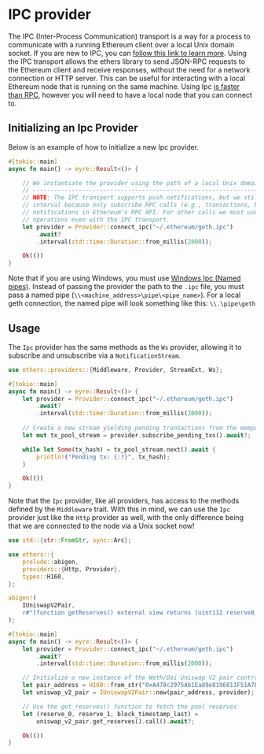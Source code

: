 # IPC provider
The IPC (Inter-Process Communication) transport is a way for a process to communicate with a running Ethereum client over a local Unix domain socket. If you are new to IPC, you can [follow this link to learn more](https://en.wikipedia.org/wiki/Inter-process_communication). Using the IPC transport allows the ethers library to send JSON-RPC requests to the Ethereum client and receive responses, without the need for a network connection or HTTP server. This can be useful for interacting with a local Ethereum node that is running on the same machine. Using Ipc [is faster than RPC](https://github.com/0xKitsune/geth-ipc-rpc-bench), however you will need to have a local node that you can connect to.

## Initializing an Ipc Provider
Below is an example of how to initialize a new Ipc provider. 

```rust
#[tokio::main]
async fn main() -> eyre::Result<()> {

    // We instantiate the provider using the path of a local Unix domain socket
    // --------------------------------------------------------------------------------
    // NOTE: The IPC transport supports push notifications, but we still need to specify a polling
    // interval because only subscribe RPC calls (e.g., transactions, blocks, events) support push
    // notifications in Ethereum's RPC API. For other calls we must use repeated polling for many
    // operations even with the IPC transport.
    let provider = Provider::connect_ipc("~/.ethereum/geth.ipc")
        .await?
        .interval(std::time::Duration::from_millis(2000));

    Ok(())
}
```

Note that if you are using Windows, you must use [Windows Ipc (Named pipes)](https://learn.microsoft.com/en-us/windows/win32/ipc/named-pipes). Instead of passing the provider the path to the `.ipc` file, you must pass a named pipe (`\\<machine_address>\pipe\<pipe_name>`).  For a local geth connection, the named pipe will look something like this: `\\.\pipe\geth`

## Usage

The `Ipc` provider has the same methods as the `Ws` provider, allowing it to subscribe and unsubscribe via a `NotificationStream`.


```rust
use ethers::providers::{Middleware, Provider, StreamExt, Ws};

#[tokio::main]
async fn main() -> eyre::Result<()> {
    let provider = Provider::connect_ipc("~/.ethereum/geth.ipc")
        .await?
        .interval(std::time::Duration::from_millis(2000));
        
    // Create a new stream yielding pending transactions from the mempool
    let mut tx_pool_stream = provider.subscribe_pending_txs().await?;

    while let Some(tx_hash) = tx_pool_stream.next().await {
        println!("Pending tx: {:?}", tx_hash);
    }

    Ok(())
}
```


Note that the `Ipc` provider, like all providers, has access to the methods defined by the `Middleware` trait. With this in mind, we can use the `Ipc` provider just like the `Http` provider as well, with the only difference being that we are connected to the node via a Unix socket now!


```rust
use std::{str::FromStr, sync::Arc};

use ethers::{
    prelude::abigen,
    providers::{Http, Provider},
    types::H160,
};

abigen!(
    IUniswapV2Pair,
    r#"[function getReserves() external view returns (uint112 reserve0, uint112 reserve1, uint32 blockTimestampLast)]"#
);

#[tokio::main]
async fn main() -> eyre::Result<()> {
    let provider = Provider::connect_ipc("~/.ethereum/geth.ipc")
        .await?
        .interval(std::time::Duration::from_millis(2000));

    // Initialize a new instance of the Weth/Dai Uniswap V2 pair contract
    let pair_address = H160::from_str("0xA478c2975Ab1Ea89e8196811F51A7B7Ade33eB11")?;
    let uniswap_v2_pair = IUniswapV2Pair::new(pair_address, provider);

    // Use the get_reserves() function to fetch the pool reserves
    let (reserve_0, reserve_1, block_timestamp_last) =
        uniswap_v2_pair.get_reserves().call().await?;

    Ok(())
}
```
